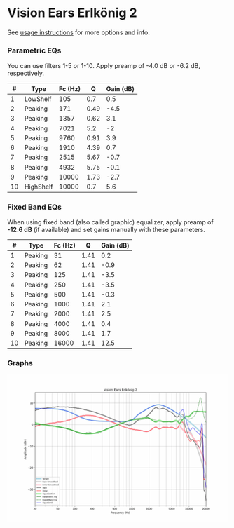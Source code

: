 # Vision Ears Erlkönig 2
See [usage instructions](https://github.com/jaakkopasanen/AutoEq#usage) for more options and info.

### Parametric EQs
You can use filters 1-5 or 1-10. Apply preamp of -4.0 dB or -6.2 dB, respectively.

|   # | Type      |   Fc (Hz) |    Q |   Gain (dB) |
|-----|-----------|-----------|------|-------------|
|   1 | LowShelf  |       105 | 0.7  |         0.5 |
|   2 | Peaking   |       171 | 0.49 |        -4.5 |
|   3 | Peaking   |      1357 | 0.62 |         3.1 |
|   4 | Peaking   |      7021 | 5.2  |        -2   |
|   5 | Peaking   |      9760 | 0.91 |         3.9 |
|   6 | Peaking   |      1910 | 4.39 |         0.7 |
|   7 | Peaking   |      2515 | 5.67 |        -0.7 |
|   8 | Peaking   |      4932 | 5.75 |        -0.1 |
|   9 | Peaking   |     10000 | 1.73 |        -2.7 |
|  10 | HighShelf |     10000 | 0.7  |         5.6 |

### Fixed Band EQs
When using fixed band (also called graphic) equalizer, apply preamp of **-12.6 dB** (if available) and set gains manually with these parameters.

|   # | Type    |   Fc (Hz) |    Q |   Gain (dB) |
|-----|---------|-----------|------|-------------|
|   1 | Peaking |        31 | 1.41 |         0.2 |
|   2 | Peaking |        62 | 1.41 |        -0.9 |
|   3 | Peaking |       125 | 1.41 |        -3.5 |
|   4 | Peaking |       250 | 1.41 |        -3.5 |
|   5 | Peaking |       500 | 1.41 |        -0.3 |
|   6 | Peaking |      1000 | 1.41 |         2.1 |
|   7 | Peaking |      2000 | 1.41 |         2.5 |
|   8 | Peaking |      4000 | 1.41 |         0.4 |
|   9 | Peaking |      8000 | 1.41 |         1.7 |
|  10 | Peaking |     16000 | 1.41 |        12.5 |

### Graphs
![](./Vision%20Ears%20Erlk%C3%B6nig%202.png)

